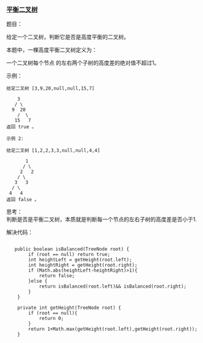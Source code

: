 ### [平衡二叉树](https://leetcode-cn.com/problems/balanced-binary-tree/description/)  


题目：  

给定一个二叉树，判断它是否是高度平衡的二叉树。

本题中，一棵高度平衡二叉树定义为：

一个二叉树每个节点 的左右两个子树的高度差的绝对值不超过1。

示例：  

```
给定二叉树 [3,9,20,null,null,15,7]

    3
   / \
  9  20
    /  \
   15   7
返回 true 。

示例 2:

给定二叉树 [1,2,2,3,3,null,null,4,4]

       1
      / \
     2   2
    / \
   3   3
  / \
 4   4
返回 false 。
```  

思考：  
判断是否是平衡二叉树，本质就是判断每一个节点的左右子树的高度差是否小于1.

解决代码：  
```

   public boolean isBalanced(TreeNode root) {
        if (root == null) return true;
        int heightLeft = getHeight(root.left);
        int heightRight = getHeight(root.right);
        if (Math.abs(heightLeft-heightRight)>1){
            return false;
        }else {
            return isBalanced(root.left)&& isBalanced(root.right);
        }
    }

    private int getHeight(TreeNode root) {
        if (root == null){
            return 0;
        }
        return 1+Math.max(getHeight(root.left),getHeight(root.right));
    }
```